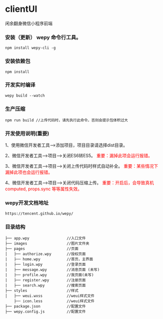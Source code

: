 # clientUI
闲余翻身微信小程序前端

### **安装（更新） wepy 命令行工具**。
	npm install wepy-cli -g

### **安装依赖包**
	npm install
### **开发实时编译**
    wepy build --watch
### **生产压缩**
	npm run build //上传代码时，请先执行此命令，否则会提示包体积过大

### **开发使用说明(重要)**

1、使用微信开发者工具-->添加项目，项目目录请选择dist目录。

2、微信开发者工具-->项目-->关闭ES6转ES5。 <font color=red>重要：漏掉此项会运行报错。</font> 

3、微信开发者工具-->项目-->关闭上传代码时样式自动补全。  <font color=red>重要：某些情况下漏掉此项也会运行报错。</font> 

4、微信开发者工具-->项目-->关闭代码压缩上传。  <font color=red>重要：开启后，会导致真机computed, props.sync 等等属性失效。</font> 

### **wepy开发文档地址**
	https://tencent.github.io/wepy/
### **目录结构**

    ├── app.wpy                 //入口文件
    ├── images                  //图片文件夹
    ├── pages                   //页面
    │   ├── authorize.wpy       //授权页面
    |   ├── home.wpy            //首页，主界面
    |   ├── login.wpy           //登录页面
    |   ├── message.wpy         //消息页面 (未写)
    |   ├── profile.wpy         //我页面(未写)
    |   ├── register.wpy        //注册页面
    |   ├── search.wpy          //搜索页面
    ├── styles                  //样式
    │   ├── weui.wxss           //weui样式文件
        ├── icon.less           //weui样式文件
    ├── package.json            //配置文件
    ├── wepy.config.js          //配置文件   




